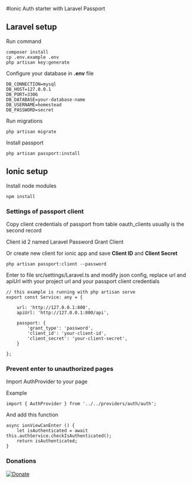 #Ionic Auth starter with Laravel Passport

## Laravel setup
Run command

```
composer install
cp .env.example .env
php artisan key:generate
```

Configure your database in __.env__ file

```
DB_CONNECTION=mysql
DB_HOST=127.0.0.1
DB_PORT=3306
DB_DATABASE=your-database-name
DB_USERNAME=homestead
DB_PASSWORD=secret
```

Run migrations

``` 
php artisan migrate
```

Install passport
```
php artisan passport:install
```

## Ionic setup

Install node modules
```
npm install
```

### Settings of passport client
Copy client credentials of passport from table oauth_clients usually is the second record

Client id 2 named Laravel Password Grant Client

Or create new client for ionic app and save __Client ID__ and __Client Secret__

```
php artisan passport:client --password
```

Enter to file src/settings/Laravel.ts and modify json config, replace url and apiUrl with your project url and your passport client credentials

```
// this example is running with php artisan serve
export const Service: any = {

    url: 'http://127.0.0.1:800',
    apiUrl: 'http://127.0.0.1:800/api',

    passport: {
        'grant_type': 'password',
        'client_id': 'your-client-id',
        'client_secret': 'your-client-secret',
    }

};
```

### Prevent enter to unauthorized pages

Import AuthProvider to your page

Example 
```
import { AuthProvider } from '../../providers/auth/auth';
```

And add this function

```
async ionViewCanEnter () {
    let isAuthenticated = await this.authService.checkIsAuthenticated();
    return isAuthenticated;
}
```

### Donations
[![Donate](https://img.shields.io/badge/Donate-PayPal-green.svg)](https://www.paypal.me/IvnAqn)